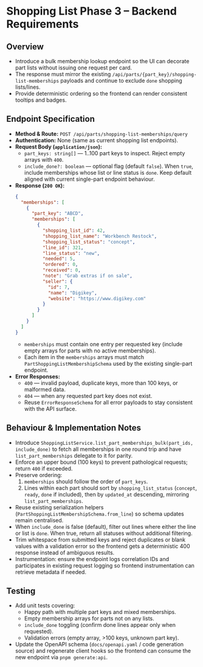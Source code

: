 # Shopping List Phase 3 – Backend Requirements

## Overview
- Introduce a bulk membership lookup endpoint so the UI can decorate part lists without issuing one request per card.
- The response must mirror the existing `/api/parts/{part_key}/shopping-list-memberships` payloads and continue to exclude `done` shopping lists/lines.
- Provide deterministic ordering so the frontend can render consistent tooltips and badges.

## Endpoint Specification
- **Method & Route:** `POST /api/parts/shopping-list-memberships/query`
- **Authentication:** None (same as current shopping list endpoints).
- **Request Body (`application/json`):**
  - `part_keys: string[]` — 1..100 part keys to inspect. Reject empty arrays with `400`.
  - `include_done?: boolean` — optional flag (default `false`). When `true`, include memberships whose list or line status is `done`. Keep default aligned with current single-part endpoint behaviour.
- **Response (`200 OK`):**
  ```json
  {
    "memberships": [
      {
        "part_key": "ABCD",
        "memberships": [
          {
            "shopping_list_id": 42,
            "shopping_list_name": "Workbench Restock",
            "shopping_list_status": "concept",
            "line_id": 321,
            "line_status": "new",
            "needed": 5,
            "ordered": 0,
            "received": 0,
            "note": "Grab extras if on sale",
            "seller": {
              "id": 7,
              "name": "Digikey",
              "website": "https://www.digikey.com"
            }
          }
        ]
      }
    ]
  }
  ```
  - `memberships` must contain one entry per requested key (include empty arrays for parts with no active memberships).
  - Each item in the `memberships` arrays must match `PartShoppingListMembershipSchema` used by the existing single-part endpoint.
- **Error Responses:**
  - `400` — invalid payload, duplicate keys, more than 100 keys, or malformed data.
  - `404` — when any requested part key does not exist.
  - Reuse `ErrorResponseSchema` for all error payloads to stay consistent with the API surface.

## Behaviour & Implementation Notes
- Introduce `ShoppingListService.list_part_memberships_bulk(part_ids, include_done)` to fetch all memberships in one round trip and have `list_part_memberships` delegate to it for parity.
- Enforce an upper bound (100 keys) to prevent pathological requests; return `400` if exceeded.
- Preserve ordering:
  1. `memberships` should follow the order of `part_keys`.
  2. Lines within each part should sort by `shopping_list_status` (`concept`, `ready`, `done` if included), then by `updated_at` descending, mirroring `list_part_memberships`.
- Reuse existing serialization helpers (`PartShoppingListMembershipSchema.from_line`) so schema updates remain centralised.
- When `include_done` is false (default), filter out lines where either the line or list is `done`. When true, return all statuses without additional filtering.
- Trim whitespace from submitted keys and reject duplicates or blank values with a validation error so the frontend gets a deterministic 400 response instead of ambiguous results.
- Instrumentation: ensure the endpoint logs correlation IDs and participates in existing request logging so frontend instrumentation can retrieve metadata if needed.

## Testing
- Add unit tests covering:
  - Happy path with multiple part keys and mixed memberships.
  - Empty membership arrays for parts not on any lists.
  - `include_done` toggling (confirm done lines appear only when requested).
  - Validation errors (empty array, >100 keys, unknown part key).
- Update the OpenAPI schema (`docs/openapi.yaml` / code generation source) and regenerate client hooks so the frontend can consume the new endpoint via `pnpm generate:api`.
